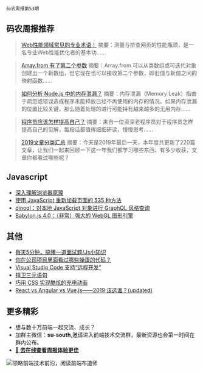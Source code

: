 `码农周报第53期`

码农周报推荐
-------

> [Web性能领域常见的专业术语！](https://mp.weixin.qq.com/s/6ld8Ihz5FLwk-X2-kaRE8Q)
> 摘要：测量与排查网页的性能瓶颈，是一名专业Web性能优化者的基本功……

> [Array.from 有了第二个参数](https://mp.weixin.qq.com/s/6m7pA5Gtq8zUPvJQ43ilFg)
> 摘要：Array.from 可以从类数组或可迭代对象创建出一个新数组，但它现在也可以接收第二个参数，即旧值与新值之间的映射函数……

> [如何分析 Node.js 中的内存泄漏？](https://mp.weixin.qq.com/s/JAu6TInlwWtbs-dHD2jBKg)
> 摘要：内存泄漏（Memory Leak）指由于疏忽或错误造成程序未能释放已经不再使用的内存的情况。如果内存泄漏的位置比较关键，那么随着处理的进行可能持有越来越多的无用内存……

> [程序员应该怎样提高自己？](https://mp.weixin.qq.com/s/mMBI1xuaXAkvvkgVMJnMtQ)
> 摘要：来自一位资深老程序员对于程序员怎样提高自己的见解，每段话都值得细细研读，慢慢思考……

> [2019文章分类汇总](https://mp.weixin.qq.com/s/6m7pA5Gtq8zUPvJQ43ilFg)
> 摘要：今天是2019年最后一天，本年度共更新了220篇文章，让我们一起来回顾一下这一年我们都学习哪些东西、有多少收获，文章你都看过哪些呢？



Javascript
-------
+ [深入理解浏览器原理](https://juejin.im/post/5df65fbdf265da33d83e70b7)
+ [使用 JavaScript 重新加载页面的 535 种方法](https://javascriptweekly.com/link/63639/web)
+ [dinoql：对本地 JavaScript 对象进行 GraphQL 风格查询](https://javascriptweekly.com/link/63638/web)
+ [Babylon.js 4.0：（非常）强大的 WebGL 图形引擎](https://javascriptweekly.com/link/63238/web)

其他
-------
+ [每天5分钟，搞懂一道面试题/Js小知识](https://www.javascriptc.com/interview-tips/)
+ [你在公司项目里面看过哪些操蛋的代码？](https://mp.weixin.qq.com/s/UeCRhVn9wO0DIk7Nv2C7Vw)
+ [Visual Studio Code 支持“远程开发”](https://javascriptweekly.com/link/63241/web)
+ [捍卫三元语句](https://javascriptweekly.com/link/63250/web)
+ [巧用 CSS 实现酷炫的充电动画 ](https://www.javascriptc.com/3184.html)
+ [React vs Angular vs Vue.js——2019 该选谁？(updated)](https://www.javascriptc.com/2990.html)


更多精彩
-------
+ 想与数十万前端一起交流、成长？
+ 加群主微信：**su-south**,邀请进入前端技术交流群，最新资源也会第一时间在群内公布。
+ **[:lollipop: 去在线查看周报体验更佳](https://www.javascriptc.com/category/javascript-weekly)**


![领略前端技术前沿，阅读前端布道师](https://user-images.githubusercontent.com/18324563/100540104-2b5d5a00-3276-11eb-90b4-1a8d6a4444b8.png)
